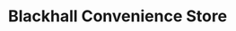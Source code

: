 ---
title: "Blackhall Convenience Store"
url: /hartlepool/blackhall-convenience-store/
shop: convenience
---